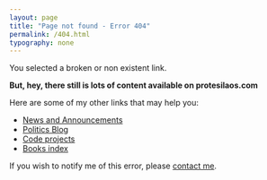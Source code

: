 ```yaml
---
layout: page
title: "Page not found - Error 404"
permalink: /404.html
typography: none
---
```

You selected a broken or non existent link.

**But, hey, there still is lots of content available on protesilaos.com**

Here are some of my other links that may help you:

- [News and Announcements](/news/)
- [Politics Blog](/blog/)
- [Code projects](/code/)
- [Books index](/books/)

If you wish to notify me of this error, please [contact me](/contact/).
